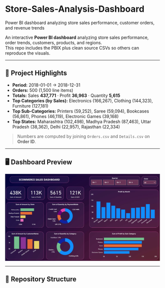 # Store-Sales-Analysis-Dashboard
Power BI dashboard analyzing store sales performance, customer orders, and revenue trends

An interactive **Power BI dashboard** analyzing store sales performance, order trends, customers, products, and regions.  
This repo includes the PBIX plus clean source CSVs so others can reproduce the visuals.

---

## 🚀 Project Highlights
- **Period:** 2018-01-01 → 2018-12-31  
- **Orders:** 500 (1,500 line items)  
- **Totals:** Sales **437,771** · Profit **36,963** · Quantity **5,615**  
- **Top Categories (by Sales):** Electronics (166,267), Clothing (144,323), Furniture (127,181)  
- **Top Sub-Categories:** Printers (59,252), Saree (59,094), Bookcases (56,861), Phones (46,119), Electronic Games (39,168)  
- **Top States:** Maharashtra (102,498), Madhya Pradesh (87,463), Uttar Pradesh (38,362), Delhi (22,957), Rajasthan (22,334)

> Numbers are computed by joining `Orders.csv` and `Details.csv` on **Order ID**.

---

## 🖥️ Dashboard Preview

![Dashboard Preview](dashboard.png)

---

## 📂 Repository Structure
